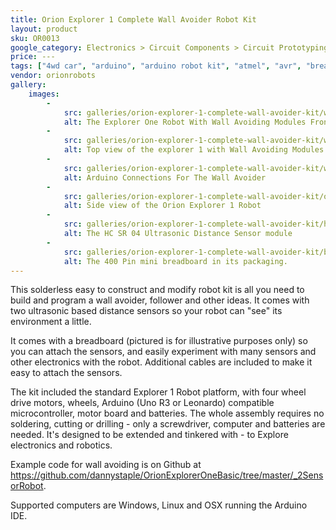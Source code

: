 ```yaml
---
title: Orion Explorer 1 Complete Wall Avoider Robot Kit
layout: product
sku: OR0013
google_category: Electronics > Circuit Components > Circuit Prototyping
price: ---
tags: ["4wd car", "arduino", "arduino robot kit", "atmel", "avr", "breadboard", "distance sensor", "explorer 1", "microcontroller", "robot", "robot car", "robot chassis", "solderless", "sonar ranger module"]
vendor: orionrobots
gallery:
    images:
        -
            src: galleries/orion-explorer-1-complete-wall-avoider-kit/wall-avoider-front.jpg
            alt: The Explorer One Robot With Wall Avoiding Modules Front
        -
            src: galleries/orion-explorer-1-complete-wall-avoider-kit/wall-avoiding-explorer-1-top.jpg
            alt: Top view of the explorer 1 with Wall Avoiding Modules
        -
            src: galleries/orion-explorer-1-complete-wall-avoider-kit/wall-avoider-diagram.jpg
            alt: Arduino Connections For The Wall Avoider
        -
            src: galleries/orion-explorer-1-complete-wall-avoider-kit/orion-explorer-1-side.jpg
            alt: Side view of the Orion Explorer 1 Robot
        -
            src: galleries/orion-explorer-1-complete-wall-avoider-kit/hc-sr04-distance-sensor.jpg
            alt: The HC SR 04 Ultrasonic Distance Sensor module
        -
            src: galleries/orion-explorer-1-complete-wall-avoider-kit/breadboard-in-package.jpg
            alt: The 400 Pin mini breadboard in its packaging.
---
```

This solderless easy to construct and modify robot kit is all you need to build and program a wall avoider, follower and other ideas. It comes with two ultrasonic based distance sensors so your robot can "see" its environment a little.

It comes with a breadboard (pictured is for illustrative purposes only) so you can attach the sensors, and easily experiment with many sensors and other electronics with the robot. Additional cables are included to make it easy to attach the sensors.

The kit included the standard Explorer 1 Robot platform, with four wheel drive motors, wheels, Arduino (Uno R3 or Leonardo) compatible microcontroller, motor board and batteries. The whole assembly requires no soldering, cutting or drilling - only a screwdriver, computer and batteries are needed. It's designed to be extended and tinkered with - to Explore electronics and robotics.

Example code for wall avoiding is on Github at <a href="https://github.com/dannystaple/OrionExplorerOneBasic/tree/master/_2SensorRobot">https://github.com/dannystaple/OrionExplorerOneBasic/tree/master/_2SensorRobot</a>.

Supported computers are Windows, Linux and OSX running the Arduino IDE.
